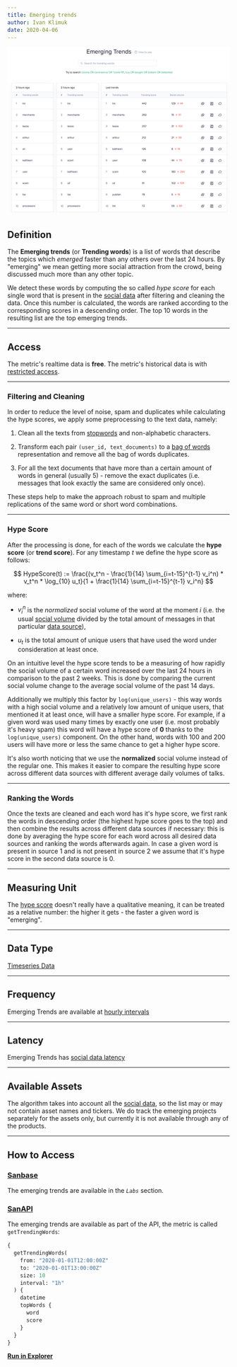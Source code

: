 ```yaml
---
title: Emerging trends
author: Ivan Klimuk
date: 2020-04-06
---
```


![Emerging trends on Sanbase](emerging-trends.png)

## Definition

The **Emerging trends** (or **Trending words**) is a list of words that describe
the topics which _emerged_ faster than any others over the last 24 hours. By
"emerging" we mean getting more social attraction from the crowd, being
discussed much more than any other topic.

We detect these words by computing the so called _hype score_ for each single
word that is present in the [social data](/metrics/details/social-data/) after filtering
and cleaning the data. Once this number is calculated, the words are ranked
according to the corresponding scores in a descending order. The top 10 words in
the resulting list are the top emerging trends.

---

## Access

The metric's realtime data is **free**.
The metric's historical data is with [restricted access](/metrics/details/access#restricted-access).

---

### Filtering and Cleaning

In order to reduce the level of noise, spam and duplicates while calculating the
hype scores, we apply some preprocessing to the text data, namely:

1. Clean all the texts from
   [stopwords](https://en.wikipedia.org/wiki/Stop_words) and non-alphabetic
   characters.

2. Transform each pair `(user_id, text_documents)` to a [bag of
   words](https://en.wikipedia.org/wiki/Bag-of-words_model) representation and
   remove all the bag of words duplicates.

3. For all the text documents that have more than a certain amount of words in
   general (usually 5) - remove the exact duplicates (i.e. messages that look
   exactly the same are considered only once).

These steps help to make the approach robust to spam and multiple replications
of the same word or short word combinations.

---

### Hype Score

After the processing is done, for each of the words we calculate the **hype
score** (or **trend score**). For any timestamp $t$ we define the hype score as
follows:

$$
HypeScore(t) := \frac{(v_t^n - \frac{1}{14} \sum_{i=t-15}^{t-1} v_i^n) * v_t^n *
\log_{10} u_t}{1 + \frac{1}{14} \sum_{i=t-15}^{t-1} v_i^n}
$$

where:

- $v_i^n$ is the _normalized_ social volume of the word at the moment $i$ (i.e.
  the usual [social volume](/metrics/social-volume-metrics/#social-volume)
  divided by the total amount of messages in that particular [data
  source](/metrics/details/social-data/)),

- $u_t$ is the total amount of unique users that have used the word under
  consideration at least once.

On an intuitive level the hype score tends to be a measuring of how rapidly the
social volume of a certain word increased over the last 24 hours in comparison
to the past 2 weeks. This is done by comparing the current social volume change
to the average social volume of the past 14 days.

Additionally we multiply this factor by `log(unique_users)` - this way words
with a high social volume and a relatively low amount of unique users, that
mentioned it at least once, will have a smaller hype score. For example, if a
given word was used many times by exactly one user (i.e. most probably it's
heavy spam) this word will have a hype score of **0** thanks to the
`log(unique_users)` component. On the other hand, words with 100 and 200 users
will have more or less the same chance to get a higher hype score.

It's also worth noticing that we use the **normalized** social volume instead of
the regular one. This makes it easier to compare the resulting hype score across
different data sources with different average daily volumes of talks.

---

### Ranking the Words

Once the texts are cleaned and each word has it's hype score, we first rank the
words in descending order (the highest hype score goes to the top) and then
combine the results across different data sources if necessary: this is done by
averaging the hype score for each word across all desired data sources and
ranking the words afterwards again. In case a given word is present in source 1
and is not present in source 2 we assume that it's hype score in the second data
source is 0.

---

## Measuring Unit

The [hype score](#hype-score) doesn't really have a qualitative meaning, it can
be treated as a relative number: the higher it gets - the faster a given word is
"emerging".

---

## Data Type

[Timeseries Data](/metrics/details/data-type#timeseries-data)

---

## Frequency

Emerging Trends are available at [hourly intervals](/metrics/details/frequency#hourly-frequency)

---

## Latency

Emerging Trends has [social data latency](/metrics/details/latency#social-data-latency)

---

## Available Assets

The algorithm takes into account all the [social data](/metrics/details/social-data/),
so the list may or may not contain asset names and tickers. We do track the
emerging projects separately for the assets only, but currently it is not
available through any of the products.

---

## How to Access

### [Sanbase](https://app.santiment.net/labs/trends)

The emerging trends are available in the _`Labs`_ section.

### [SanAPI](https://neuro.santiment.net)

The emerging trends are available as part of the API, the metric is called
`getTrendingWords`:

```graphql
{
  getTrendingWords(
    from: "2020-01-01T12:00:00Z"
    to: "2020-01-01T13:00:00Z"
    size: 10
    interval: "1h"
  ) {
    datetime
    topWords {
      word
      score
    }
  }
}
```

**[Run in Explorer](<https://api.santiment.net/graphiql?variables=&query=%7B%0A%20%20getTrendingWords(from%3A%20%222020-01-01T12%3A00%3A00Z%22%2C%20to%3A%20%222020-01-01T13%3A00%3A00Z%22%2C%20size%3A10%2C%20interval%3A%221h%22)%20%7B%0A%20%20%20%20datetime%0A%20%20%20%20topWords%20%7B%0A%20%20%20%20%20%20word%0A%20%20%20%20%20%20score%0A%20%20%20%20%7D%0A%20%20%7D%0A%7D%0A>)**
